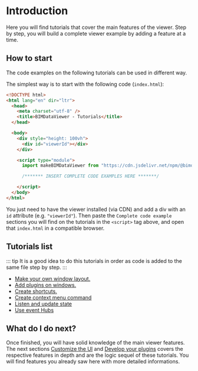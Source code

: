 # Introduction

Here you will find tutorials that cover the main features of the viewer.
Step by step, you will build a complete viewer example by adding a feature at a time.

## How to start

The code examples on the following tutorials can be used in different way.

The simplest way is to start with the following code (`index.html`):

```html
<!DOCTYPE html>
<html lang="en" dir="ltr">
  <head>
    <meta charset="utf-8" />
    <title>BIMDataViewer - Tutorials</title>
  </head>

  <body>
    <div style="height: 100vh">
      <div id="viewerId"></div>
    </div>

    <script type="module">
      import makeBIMDataViewer from "https://cdn.jsdelivr.net/npm/@bimdata/viewer@2.1.0-beta.3";

      /******* INSERT COMPLETE CODE EXAMPLES HERE *******/

    </script>
  </body>
</html>
```

You just need to have the viewer installed (via CDN) and add a div with an `id` attribute (e.g. `"viewerId"`).
Then paste the `Complete code example` sections you will find on the tutorials in the `<script>` tag above,
and open that `index.html` in a compatible browser.

## Tutorials list

::: tip
It is a good idea to do this tutorials in order as code is added to the same file step by step.
:::

- [Make your own window layout.](/viewer/tutorials/make_your_own_window_layout.html)
- [Add plugins on windows.](/viewer/tutorials/add_plugins_on_windows.html)
- [Create shortcuts.](/viewer/tutorials/shortcuts.html)
- [Create context menu command](/viewer/tutorials/context_menu.html)
- [Listen and update state](/viewer/tutorials/state.html)
- [Use event Hubs](/viewer/tutorials/hubs.html)

## What do I do next?

Once finished, you will have solid knowledge of the main viewer features.
The next sections [Customize the UI](/viewer/customize_the_ui.html) and [Develop your plugins](/viewer/plugins/overview.html)
covers the respective features in depth and are the logic sequel of these tutorials.
You will find features you already saw here with more detailed informations.
